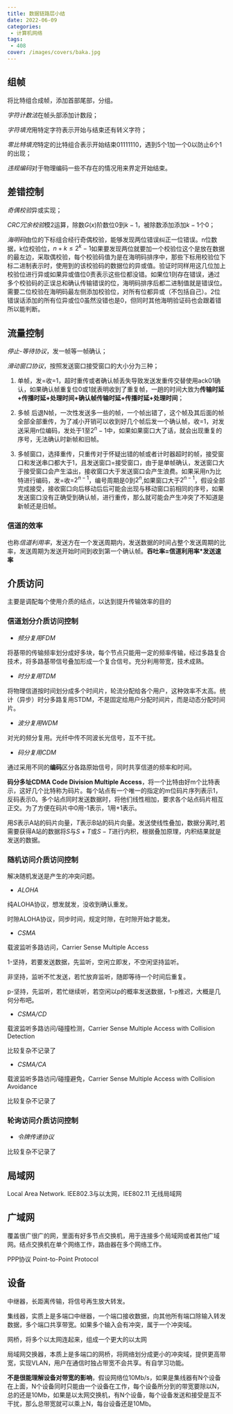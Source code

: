 ```yaml
---
title: 数据链路层小结
date: 2022-06-09
categories:
 - 计算机网络
tags:
 - 408
cover: /images/covers/baka.jpg
---
```


<!-- more -->

## 组帧
将比特组合成帧，添加首部尾部，分组。

*字符计数法*在帧头部添加计数段；

*字符填充*用特定字符表示开始与结束还有转义字符；

*零比特填充*特定的比特组合表示开始结束01111110，遇到5个1加一个0以防止6个1的出现；

*违规编码*对于物理编码一些不存在的情况用来界定开始结束。
## 差错控制

*奇偶校验*异或实现；

*CRC冗余校验*模2运算，除数$G(x)$阶数位$0$到$k-1$，被除数添加添加$k-1$个0；

*海明码*由位的下标组合经行奇偶校验，能够发现两位错误纠正一位错误。n位数据，k位校验位，$n+k\leq2^{k}-1$如果要发现两位就要加一个校验位这个是放在数据的最左边，采取偶校验，每个校验码值为是在海明码排序中，那些下标用校验位下标二进制表示时，使用到的该校验码的数据位的异或值。验证时同样用这几位加上校验位进行异或如果异或值位0责表示这些位都没错。如果位1则存在错误，通过多个校验码的正误总和确认传输错误的位，海明码排序后都二进制值就是错误位。需要二位校验在海明码最左侧添加校验位，对所有位都异或（不包括自己）。2位错误话添加的所有位异或位0虽然没错也是0，但同时其他海明验证码也会跟着错所以能判断。

##  流量控制

*停止-等待协议*，发一帧等一帧确认；

*滑动窗口协议*，按照发送窗口接受窗口的大小分为三种；

1. 单帧，发=收=1，超时重传或者确认帧丢失导致发送发重传交替使用ack01确认，如果确认帧重复位0或1就表明收到了重复帧，一趟的时间大致为**传输时延+传播时延+处理时间+确认帧传输时延+传播时延+处理时间**；

2. 多帧 后退N帧，一次性发送多一些的帧，一个帧出错了，这个帧及其后面的帧全部全部重传，为了减小开销可以收到好几个帧后发一个确认帧，收=1，对发送采用n位编码，发处于1至$2^n-1$中，如果如果窗口大了话，就会出现重复的序号，无法确认时新帧和旧帧。

3. 多帧窗口，选择重传，只重传对于怀疑出错的帧或者计时器超时的帧，接受窗口和发送串口都大于1，且发送窗口=接受窗口，由于是单帧确认，发送窗口大于接受窗口会产生溢出，接收窗口大于发送窗口会产生浪费。如果采用n为比特进行编码，发=收=$2^{n-1}$，编号周期是0到$2^n$,如果窗口大于$2^{n-1}$，假设全部完成接受，接收窗口向后移动后后可能会出现与移动窗口前相同的序号，如果发送窗口没有正确受到确认帧，进行重传，那么就可能会产生冲突了不知道是新帧还是旧帧。

### 信道的效率

也称*信道利用率*，发送方在一个发送周期内，发送数据的时间占整个发送周期的比率，发送周期为发送开始时间到收到第一个确认帧。**吞吐率=信道利用率*发送速率**

## 介质访问

主要是调配每个使用介质的结点，以达到提升传输效率的目的

### 信道划分介质访问控制

- *频分复用FDM*

将基带的传输频率划分成好多块，每个节点只能用一定的频率传输，经过多路复合技术，将多路基带信号叠加形成一个复合信号。充分利用带宽，技术成熟。


- *时分复用TDM*

将物理信道按时间划分成多个时间片，轮流分配给各个用户，这种效率不太高。统计（异步）时分多路复用STDM，不是固定给用户分配时间片，而是动态分配时间片。

- *波分复用WDM*

对光的频分复用。光纤中传不同波长光信号，互不干扰。

- *码分复用CDM*

通过采用不同的**编码**区分各路原始信号，同时共享信道的频率和时间。

**码分多址CDMA Code Division Multiple Access**，将一个比特由好m个比特表示，这好几个比特称为码片。每个站点有一个唯一的指定的m位码片序列表示1，反码表示0。多个站点同时发送数据时，将他们线性相加，要求各个站点码片相互正交。为了方便在码片中0用-1表示，1用+1表示。

用$S$表示A站的码片向量，$T$表示B站的码片向量。发送使线性叠加，数据分离时,若需要获得A站的数据将$S$与$S+T$或$S-T$进行内积，根据叠加原理，内积结果就是发送的数据。

### 随机访问介质访问控制

解决随机发送是产生的冲突问题。

- *ALOHA*

纯ALOHA协议，想发就发，没收到确认重发。

时隙ALOHA协议，同步时间，规定时隙，在时隙开始才能发。

- *CSMA*

载波监听多路访问，Carrier Sense Multiple Access

1-坚持，若要发送数据，先监听，空闲立即发，不空闲坚持监听。

非坚持，监听不忙发送，若忙放弃监听，随即等待一个时间后重复。

p-坚持，先监听，若忙继续听，若空闲以p的概率发送数据，1-p推迟，大概是几何分布吧。

- *CSMA/CD*

载波监听多路访问/碰撞检测，Carrier Sense Multiple Access with Collision Detection

比较复杂不记录了

- *CSMA/CA*

载波监听多路访问/碰撞避免，Carrier Sense Multiple Access with Collision Avoidance

比较复杂不记录了

### 轮询访问介质访问控制

- *令牌传递协议*

比较复杂不记录了


## 局域网

Local Area Network. IEE802.3与以太网，IEE802.11 无线局域网 

## 广域网

覆盖很广很广的网，里面有好多节点交换机，用于连接多个局域网或者其他广域网。结点交换机在单个网络工作，路由器在多个网络工作。

PPP协议 Point-to-Point Protocol


## 设备


中继器，长距离传输，将信号再生放大转发。

集线器，实质上是多端口中继器，一个端口接收数据，向其他所有端口除输入转发数据，多个端口共享带宽。如果多个输入会有冲突，属于一个冲突域。

网桥，将多个以太网连起来，组成一个更大的以太网

局域网交换器，本质上是多端口的网桥，将网络划分成更小的冲突域，提供更高带宽，实现VLAN，用户在通信时独占带宽不会共享。有自学习功能。

**不是很能理解设备对带宽的影响**，假设网络位10Mb/s，如果是集线器有N个设备在上面，N个设备同时只能由一个设备在工作，每个设备所分到的带宽要除以N，总的还是10Mb，如果是以太网交换机，有N个设备，每个设备发送和接受是互不干扰，那么总带宽就可以乘上N，每台设备还是10Mb。